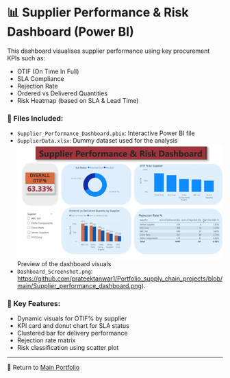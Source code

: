 # 📊 Supplier Performance & Risk Dashboard (Power BI)

This dashboard visualises supplier performance using key procurement KPIs such as:

- OTIF (On Time In Full)
- SLA Compliance
- Rejection Rate
- Ordered vs Delivered Quantities
- Risk Heatmap (based on SLA & Lead Time)

### 📁 Files Included:
- `Supplier_Performance_Dashboard.pbix`: Interactive Power BI file
- `SupplierData.xlsx`: Dummy dataset used for the analysis
![Supplier Dashboard Preview](https://github.com/prateektanwar1/Portfolio_supply_chain_projects/blob/main/Supplier_performance_dashboard.png)Preview of the dashboard visuals 
- `Dashboard_Screenshot.png`: https://github.com/prateektanwar1/Portfolio_supply_chain_projects/blob/main/Supplier_performance_dashboard.png).

### 📌 Key Features:
- Dynamic visuals for OTIF% by supplier
- KPI card and donut chart for SLA status
- Clustered bar for delivery performance
- Rejection rate matrix
- Risk classification using scatter plot

---
🔗 Return to [Main Portfolio](../)
